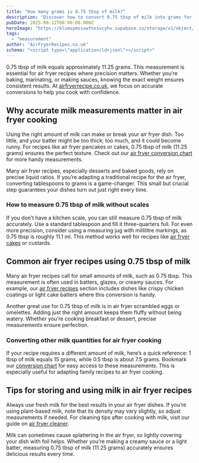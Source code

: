 ```yaml
---
title: "How many grams is 0.75 tbsp of milk?"
description: "Discover how to convert 0.75 tbsp of milk into grams for precise air fryer recipes. Get accurate measurements in seconds!"
pubDate: 2025-08-12T00:00:00.000Z
heroImage: "https://klueoymssxwfnxsvcyhv.supabase.co/storage/v1/object/public/md/how-many-grams-is-0-75-tbsp-of-milk-ddae3f99.webp"
tags:
  - "measurement"
author: "AirFryerRecipes.co.uk"
schema: "<script type=\"application/ld+json\"></script>"
---
```


<p>0.75 tbsp of milk equals approximately 11.25 grams. This measurement is essential for air fryer recipes where precision matters. Whether you’re baking, marinating, or making sauces, knowing the exact weight ensures consistent results. At <a href=https://www.airfryerrecipe.co.uk>airfryerrecipe.co.uk</a>, we focus on accurate conversions to help you cook with confidence.</p>

<h2>Why accurate milk measurements matter in air fryer cooking</h2>  
<p>Using the right amount of milk can make or break your air fryer dish. Too little, and your batter might be too thick; too much, and it could become runny. For recipes like air fryer pancakes or cakes, 0.75 tbsp of milk (11.25 grams) ensures the perfect texture. Check out our <a href=https://www.airfryerrecipe.co.uk/air-fryer-conversion-chart>air fryer conversion chart</a> for more handy measurements.</p>  

<p>Many air fryer recipes, especially desserts and baked goods, rely on precise liquid ratios. If you’re adapting a traditional recipe for the air fryer, converting tablespoons to grams is a game-changer. This small but crucial step guarantees your dishes turn out just right every time.</p>  

<h3>How to measure 0.75 tbsp of milk without scales</h3>  
<p>If you don’t have a kitchen scale, you can still measure 0.75 tbsp of milk accurately. Use a standard tablespoon and fill it three-quarters full. For even more precision, consider using a measuring jug with millilitre markings, as 0.75 tbsp is roughly 11.1 ml. This method works well for recipes like <a href=https://www.airfryerrecipe.co.uk/recipe-category/cakes>air fryer cakes</a> or custards.</p>  

<h2>Common air fryer recipes using 0.75 tbsp of milk</h2>  
<p>Many air fryer recipes call for small amounts of milk, such as 0.75 tbsp. This measurement is often used in batters, glazes, or creamy sauces. For example, our <a href=https://www.airfryerrecipe.co.uk/recipes>air fryer recipes</a> section includes dishes like crispy chicken coatings or light cake batters where this conversion is handy.</p>  

<p>Another great use for 0.75 tbsp of milk is in air fryer scrambled eggs or omelettes. Adding just the right amount keeps them fluffy without being watery. Whether you’re cooking breakfast or dessert, precise measurements ensure perfection.</p>  

<h3>Converting other milk quantities for air fryer cooking</h3>  
<p>If your recipe requires a different amount of milk, here’s a quick reference: 1 tbsp of milk equals 15 grams, while 0.5 tbsp is about 7.5 grams. Bookmark our <a href=https://www.airfryerrecipe.co.uk/air-fryer-conversion-chart>conversion chart</a> for easy access to these measurements. This is especially useful for adapting family recipes to air fryer cooking.</p>  

<h2>Tips for storing and using milk in air fryer recipes</h2>  
<p>Always use fresh milk for the best results in your air fryer dishes. If you’re using plant-based milk, note that its density may vary slightly, so adjust measurements if needed. For cleaning tips after cooking with milk, visit our guide on <a href=https://www.airfryerrecipe.co.uk/air-fryer-cleaner>air fryer cleaner</a>.</p>  

<p>Milk can sometimes cause splattering in the air fryer, so lightly covering your dish with foil helps. Whether you’re making a creamy sauce or a light batter, measuring 0.75 tbsp of milk (11.25 grams) accurately ensures delicious results every time.</p>